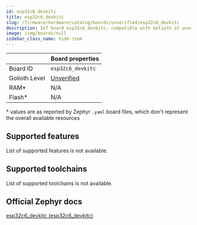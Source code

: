 ```yaml
---
id: esp32c6_devkitc
title: esp32c6_devkitc
slug: /firmware/hardware/catalog/boards/unverified/esp32c6_devkitc
description: IoT board esp32c6_devkitc, compatible with Golioth at unverified level.
image: /img/boards/null
sidebar_class_name: hide-item
---
```


[//]: # (This is an auto-generated file, do not edit! Changes to it will be lost upon re-generation)



|                | Board properties     |
| -------------  | -------------------- |
| Board ID       | `esp32c6_devkitc` |
| Golioth Level  | [Unverified](/firmware/hardware#unverified-boards) |
| RAM*           | N/A |
| Flash*         | N/A |

\* values are as reported by Zephyr `.yaml` board files, which don't represent the overall available resources



## Supported features

List of supported features is not available.

## Supported toolchains

List of supported toolchains is not available.

## Official Zephyr docs

[esp32c6_devkitc (esp32c6_devkitc)](https://docs.zephyrproject.org/latest/boards/espressif/esp32c6_devkitc/doc/index.html)
